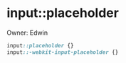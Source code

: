 # input::placeholder

Owner: Edwin

```css
input::placeholder {}
input::-webkit-input-placeholder {}
```